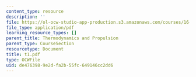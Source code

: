```yaml
---
content_type: resource
description: ''
file: https://ol-ocw-studio-app-production.s3.amazonaws.com/courses/16-01-unified-engineering-i-ii-iii-iv-fall-2005-spring-2006/de4763989e2dfa2b55fc649146cc2dd6_t1.pdf
file_type: application/pdf
learning_resource_types: []
parent_title: Thermodynamics and Propulsion
parent_type: CourseSection
resourcetype: Document
title: t1.pdf
type: OCWFile
uid: de476398-9e2d-fa2b-55fc-649146cc2dd6
---
```

